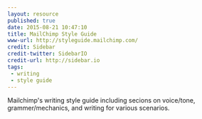 ```yaml
---
layout: resource
published: true
date: 2015-08-21 10:47:10
title: MailChimp Style Guide
www-url: http://styleguide.mailchimp.com/
credit: Sidebar
credit-twitter: SidebarIO
credit-url: http://sidebar.io
tags:
 - writing
 - style guide
---
```


Mailchimp's writing style guide including secions on voice/tone, grammer/mechanics, and writing for various scenarios.
